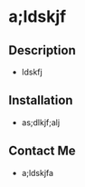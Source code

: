 # a;ldskjf

## Description 

  * ldskfj



## Installation

  * as;dlkjf;alj

## Contact Me

  * a;ldskjfa
